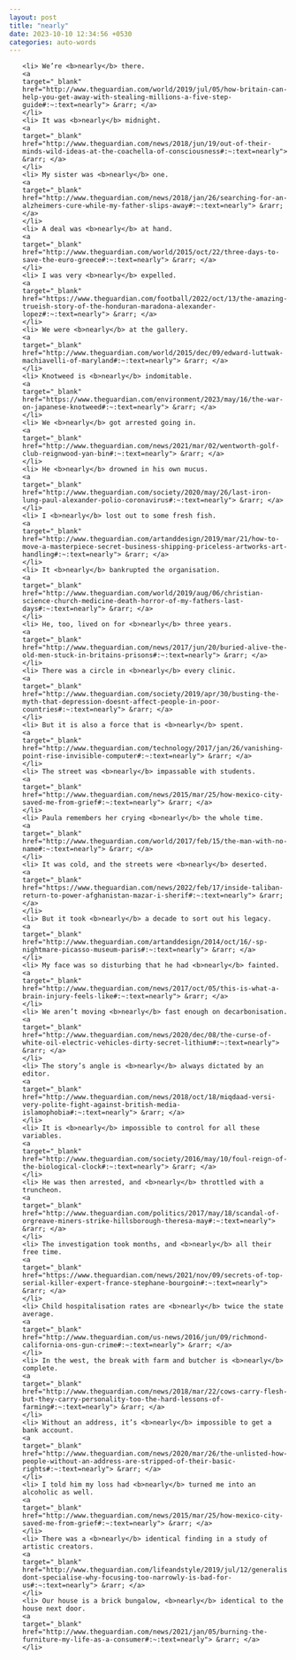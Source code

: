 ```yaml
---
layout: post
title: "nearly"
date: 2023-10-10 12:34:56 +0530
categories: auto-words
---
```

<ol>

    <li> We’re <b>nearly</b> there.
    <a 
    target="_blank" 
    href="http://www.theguardian.com/world/2019/jul/05/how-britain-can-help-you-get-away-with-stealing-millions-a-five-step-guide#:~:text=nearly"> &rarr; </a>
    </li>
    <li> It was <b>nearly</b> midnight.
    <a 
    target="_blank" 
    href="http://www.theguardian.com/news/2018/jun/19/out-of-their-minds-wild-ideas-at-the-coachella-of-consciousness#:~:text=nearly"> &rarr; </a>
    </li>
    <li> My sister was <b>nearly</b> one.
    <a 
    target="_blank" 
    href="http://www.theguardian.com/news/2018/jan/26/searching-for-an-alzheimers-cure-while-my-father-slips-away#:~:text=nearly"> &rarr; </a>
    </li>
    <li> A deal was <b>nearly</b> at hand.
    <a 
    target="_blank" 
    href="http://www.theguardian.com/world/2015/oct/22/three-days-to-save-the-euro-greece#:~:text=nearly"> &rarr; </a>
    </li>
    <li> I was very <b>nearly</b> expelled.
    <a 
    target="_blank" 
    href="https://www.theguardian.com/football/2022/oct/13/the-amazing-trueish-story-of-the-honduran-maradona-alexander-lopez#:~:text=nearly"> &rarr; </a>
    </li>
    <li> We were <b>nearly</b> at the gallery.
    <a 
    target="_blank" 
    href="http://www.theguardian.com/world/2015/dec/09/edward-luttwak-machiavelli-of-maryland#:~:text=nearly"> &rarr; </a>
    </li>
    <li> Knotweed is <b>nearly</b> indomitable.
    <a 
    target="_blank" 
    href="https://www.theguardian.com/environment/2023/may/16/the-war-on-japanese-knotweed#:~:text=nearly"> &rarr; </a>
    </li>
    <li> We <b>nearly</b> got arrested going in.
    <a 
    target="_blank" 
    href="http://www.theguardian.com/news/2021/mar/02/wentworth-golf-club-reignwood-yan-bin#:~:text=nearly"> &rarr; </a>
    </li>
    <li> He <b>nearly</b> drowned in his own mucus.
    <a 
    target="_blank" 
    href="http://www.theguardian.com/society/2020/may/26/last-iron-lung-paul-alexander-polio-coronavirus#:~:text=nearly"> &rarr; </a>
    </li>
    <li> I <b>nearly</b> lost out to some fresh fish.
    <a 
    target="_blank" 
    href="http://www.theguardian.com/artanddesign/2019/mar/21/how-to-move-a-masterpiece-secret-business-shipping-priceless-artworks-art-handling#:~:text=nearly"> &rarr; </a>
    </li>
    <li> It <b>nearly</b> bankrupted the organisation.
    <a 
    target="_blank" 
    href="http://www.theguardian.com/world/2019/aug/06/christian-science-church-medicine-death-horror-of-my-fathers-last-days#:~:text=nearly"> &rarr; </a>
    </li>
    <li> He, too, lived on for <b>nearly</b> three years.
    <a 
    target="_blank" 
    href="http://www.theguardian.com/news/2017/jun/20/buried-alive-the-old-men-stuck-in-britains-prisons#:~:text=nearly"> &rarr; </a>
    </li>
    <li> There was a circle in <b>nearly</b> every clinic.
    <a 
    target="_blank" 
    href="http://www.theguardian.com/society/2019/apr/30/busting-the-myth-that-depression-doesnt-affect-people-in-poor-countries#:~:text=nearly"> &rarr; </a>
    </li>
    <li> But it is also a force that is <b>nearly</b> spent.
    <a 
    target="_blank" 
    href="http://www.theguardian.com/technology/2017/jan/26/vanishing-point-rise-invisible-computer#:~:text=nearly"> &rarr; </a>
    </li>
    <li> The street was <b>nearly</b> impassable with students.
    <a 
    target="_blank" 
    href="http://www.theguardian.com/news/2015/mar/25/how-mexico-city-saved-me-from-grief#:~:text=nearly"> &rarr; </a>
    </li>
    <li> Paula remembers her crying <b>nearly</b> the whole time.
    <a 
    target="_blank" 
    href="http://www.theguardian.com/world/2017/feb/15/the-man-with-no-name#:~:text=nearly"> &rarr; </a>
    </li>
    <li> It was cold, and the streets were <b>nearly</b> deserted.
    <a 
    target="_blank" 
    href="https://www.theguardian.com/news/2022/feb/17/inside-taliban-return-to-power-afghanistan-mazar-i-sherif#:~:text=nearly"> &rarr; </a>
    </li>
    <li> But it took <b>nearly</b> a decade to sort out his legacy.
    <a 
    target="_blank" 
    href="http://www.theguardian.com/artanddesign/2014/oct/16/-sp-nightmare-picasso-museum-paris#:~:text=nearly"> &rarr; </a>
    </li>
    <li> My face was so disturbing that he had <b>nearly</b> fainted.
    <a 
    target="_blank" 
    href="http://www.theguardian.com/news/2017/oct/05/this-is-what-a-brain-injury-feels-like#:~:text=nearly"> &rarr; </a>
    </li>
    <li> We aren’t moving <b>nearly</b> fast enough on decarbonisation.
    <a 
    target="_blank" 
    href="http://www.theguardian.com/news/2020/dec/08/the-curse-of-white-oil-electric-vehicles-dirty-secret-lithium#:~:text=nearly"> &rarr; </a>
    </li>
    <li> The story’s angle is <b>nearly</b> always dictated by an editor.
    <a 
    target="_blank" 
    href="http://www.theguardian.com/news/2018/oct/18/miqdaad-versi-very-polite-fight-against-british-media-islamophobia#:~:text=nearly"> &rarr; </a>
    </li>
    <li> It is <b>nearly</b> impossible to control for all these variables.
    <a 
    target="_blank" 
    href="http://www.theguardian.com/society/2016/may/10/foul-reign-of-the-biological-clock#:~:text=nearly"> &rarr; </a>
    </li>
    <li> He was then arrested, and <b>nearly</b> throttled with a truncheon.
    <a 
    target="_blank" 
    href="http://www.theguardian.com/politics/2017/may/18/scandal-of-orgreave-miners-strike-hillsborough-theresa-may#:~:text=nearly"> &rarr; </a>
    </li>
    <li> The investigation took months, and <b>nearly</b> all their free time.
    <a 
    target="_blank" 
    href="https://www.theguardian.com/news/2021/nov/09/secrets-of-top-serial-killer-expert-france-stephane-bourgoin#:~:text=nearly"> &rarr; </a>
    </li>
    <li> Child hospitalisation rates are <b>nearly</b> twice the state average.
    <a 
    target="_blank" 
    href="http://www.theguardian.com/us-news/2016/jun/09/richmond-california-ons-gun-crime#:~:text=nearly"> &rarr; </a>
    </li>
    <li> In the west, the break with farm and butcher is <b>nearly</b> complete.
    <a 
    target="_blank" 
    href="http://www.theguardian.com/news/2018/mar/22/cows-carry-flesh-but-they-carry-personality-too-the-hard-lessons-of-farming#:~:text=nearly"> &rarr; </a>
    </li>
    <li> Without an address, it’s <b>nearly</b> impossible to get a bank account.
    <a 
    target="_blank" 
    href="http://www.theguardian.com/news/2020/mar/26/the-unlisted-how-people-without-an-address-are-stripped-of-their-basic-rights#:~:text=nearly"> &rarr; </a>
    </li>
    <li> I told him my loss had <b>nearly</b> turned me into an alcoholic as well.
    <a 
    target="_blank" 
    href="http://www.theguardian.com/news/2015/mar/25/how-mexico-city-saved-me-from-grief#:~:text=nearly"> &rarr; </a>
    </li>
    <li> There was a <b>nearly</b> identical finding in a study of artistic creators.
    <a 
    target="_blank" 
    href="http://www.theguardian.com/lifeandstyle/2019/jul/12/generalise-dont-specialise-why-focusing-too-narrowly-is-bad-for-us#:~:text=nearly"> &rarr; </a>
    </li>
    <li> Our house is a brick bungalow, <b>nearly</b> identical to the house next door.
    <a 
    target="_blank" 
    href="http://www.theguardian.com/news/2021/jan/05/burning-the-furniture-my-life-as-a-consumer#:~:text=nearly"> &rarr; </a>
    </li>